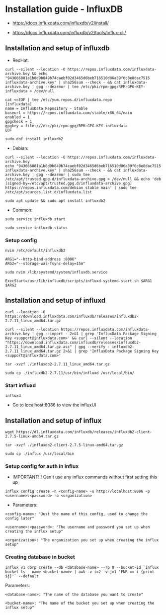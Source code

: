 # Installation guide - InfluxDB

- <https://docs.influxdata.com/influxdb/v2/install/>

- <https://docs.influxdata.com/influxdb/v2/tools/influx-cli/>

## Installation and setup of influxdb

- RedHat:

```
curl --silent --location -O https://repos.influxdata.com/influxdata-archive.key && echo "943666881a1b8d9b849b74caebf02d3465d6beb716510d86a39f6c8e8dac7515  influxdata-archive.key" | sha256sum --check - && cat influxdata-archive.key | gpg --dearmor | tee /etc/pki/rpm-gpg/RPM-GPG-KEY-influxdata > /dev/null
```

```
cat <<EOF | tee /etc/yum.repos.d/influxdata.repo
[influxdata]
name = InfluxData Repository - Stable
baseurl = https://repos.influxdata.com/stable/x86_64/main
enabled = 1
gpgcheck = 1
gpgkey = file:///etc/pki/rpm-gpg/RPM-GPG-KEY-influxdata
EOF
```

```
sudo dnf install influxdb2
```

- Debian:

```
curl --silent --location -O https://repos.influxdata.com/influxdata-archive.key 
echo "943666881a1b8d9b849b74caebf02d3465d6beb716510d86a39f6c8e8dac7515  influxdata-archive.key" | sha256sum --check - && cat influxdata-archive.key | gpg --dearmor | sudo tee /etc/apt/trusted.gpg.d/influxdata-archive.gpg > /dev/null && echo 'deb [signed-by=/etc/apt/trusted.gpg.d/influxdata-archive.gpg] https://repos.influxdata.com/debian stable main' | sudo tee /etc/apt/sources.list.d/influxdata.list
```

```
sudo apt update && sudo apt install influxdb2

```

- Common:

```
sudo service influxdb start

sudo service influxdb status
```

### Setup config

```
nvim /etc/default/influxdb2

ARG1="--http-bind-address :8086"
ARG2="--storage-wal-fsync-delay=15m"
```

```
sudo nvim /lib/systemd/system/influxdb.service

ExecStart=/usr/lib/influxdb/scripts/influxd-systemd-start.sh $ARG1 $ARG2
```

## Installation and setup of influxd

```
curl --location -O https://download.influxdata.com/influxdb/releases/influxdb2-2.7.11_linux_amd64.tar.gz
```

```
curl --silent --location https://repos.influxdata.com/influxdata-archive.key | gpg --import - 2>&1 | grep 'InfluxData Package Signing Key <support@influxdata.com>' && curl --silent --location "https://download.influxdata.com/influxdb/releases/influxdb2-2.7.11_linux_amd64.tar.gz.asc" | gpg --verify - influxdb2-2.7.11_linux_amd64.tar.gz 2>&1 | grep 'InfluxData Package Signing Key <support@influxdata.com>'
```

```
tar -xvzf ./influxdb2-2.7.11_linux_amd64.tar.gz
```

```
sudo cp ./influxdb2-2.7.11/usr/bin/influxd /usr/local/bin/
```

### Start influxd

```
influxd
```

- Go to localhost:8086 to view the influxUI

## Installation and setup of influx

```
wget https://dl.influxdata.com/influxdb/releases/influxdb2-client-2.7.5-linux-amd64.tar.gz
```

```
tar -xvzf ./influxdb2-client-2.7.5-linux-amd64.tar.gz
```

```
sudo cp ./influx /usr/local/bin
```

### Setup config for auth in influx

- IMPORTANT!!! Can't use any influx commands without first setting this up

```
influx config create -n <config-name> -u http://localhost:8086 -p <username>:<password> -o <organization>
```

- Parameters:

```
<config-name>: "Just the name of this config, used to change the config later"

<username>:<password>: "The username and password you set up when creating the influx setup"

<organization>: "The organization you set up when creating the influx setup"
```

### Creating database in bucket

```
influx v1 dbrp create --db <database-name> --rp 0 --bucket-id `influx bucket ls --name <bucket-name> | awk -v i=2 -v j=1 'FNR == i {print $j}'` --default
```

Parameters:

```
<database-name>: "The name of the database you want to create"

<bucket-name>: "The name of the bucket you set up when creating the influx setup"
```
